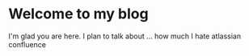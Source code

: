 # Welcome to my blog

I'm glad you are here. I plan to talk about ...
how much I hate atlassian confluence
